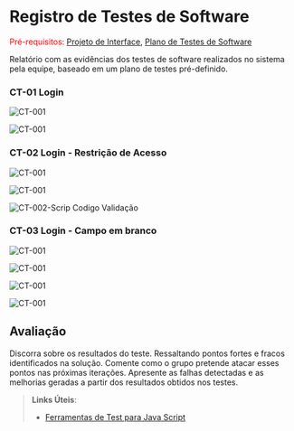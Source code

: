 # Registro de Testes de Software

<span style="color:red">Pré-requisitos: <a href="3-Projeto de Interface.md"> Projeto de Interface</a></span>, <a href="8-Plano de Testes de Software.md"> Plano de Testes de Software</a>

Relatório com as evidências dos testes de software realizados no sistema pela equipe, baseado em um plano de testes pré-definido.

###                   CT-01 Login
![CT-001](img/Caso-Teste/CT-01/CT-01-001.png)

![CT-001](img/Caso-Teste/CT-01/CT-01-002.png)



###                   CT-02 Login - Restrição de Acesso
![CT-001](img/Caso-Teste/CT-02/CT-02-001.png)

![CT-001](img/Caso-Teste/CT-02/CT-02-002.png)
                      
![CT-002-Scrip](img/Caso-Teste/CT-02/CT-02-SCRIP.png)
                  Codigo Validação



###                     CT-03 Login - Campo em branco
![CT-001](img/Caso-Teste/CT-03/CT-03-001.png)

![CT-001](img/Caso-Teste/CT-03/CT-03-002.png)

![CT-001](img/Caso-Teste/CT-03/CT-03-003.png)

![CT-001](img/Caso-Teste/CT-03/CT-03-004.png)

## Avaliação

Discorra sobre os resultados do teste. Ressaltando pontos fortes e fracos identificados na solução. Comente como o grupo pretende atacar esses pontos nas próximas iterações. Apresente as falhas detectadas e as melhorias geradas a partir dos resultados obtidos nos testes.

> **Links Úteis**:
> - [Ferramentas de Test para Java Script](https://geekflare.com/javascript-unit-testing/)
